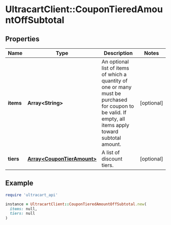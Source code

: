 # UltracartClient::CouponTieredAmountOffSubtotal

## Properties

| Name | Type | Description | Notes |
| ---- | ---- | ----------- | ----- |
| **items** | **Array&lt;String&gt;** | An optional list of items of which a quantity of one or many must be purchased for coupon to be valid.  If empty, all items apply toward subtotal amount. | [optional] |
| **tiers** | [**Array&lt;CouponTierAmount&gt;**](CouponTierAmount.md) | A list of discount tiers. | [optional] |

## Example

```ruby
require 'ultracart_api'

instance = UltracartClient::CouponTieredAmountOffSubtotal.new(
  items: null,
  tiers: null
)
```

